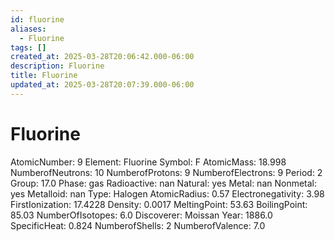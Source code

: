 ```yaml
---
id: fluorine
aliases:
  - Fluorine
tags: []
created_at: 2025-03-28T20:06:42.000-06:00
description: Fluorine
title: Fluorine
updated_at: 2025-03-28T20:07:39.000-06:00
---
```


# Fluorine
AtomicNumber: 9
Element: Fluorine
Symbol: F
AtomicMass: 18.998
NumberofNeutrons: 10
NumberofProtons: 9
NumberofElectrons: 9
Period: 2
Group: 17.0
Phase: gas
Radioactive: nan
Natural: yes
Metal: nan
Nonmetal: yes
Metalloid: nan
Type: Halogen
AtomicRadius: 0.57
Electronegativity: 3.98
FirstIonization: 17.4228
Density: 0.0017
MeltingPoint: 53.63
BoilingPoint: 85.03
NumberOfIsotopes: 6.0
Discoverer: Moissan
Year: 1886.0
SpecificHeat: 0.824
NumberofShells: 2
NumberofValence: 7.0
